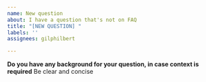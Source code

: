 ```yaml
---
name: New question
about: I have a question that's not on FAQ
title: "[NEW QUESTION] "
labels: ''
assignees: gilphilbert

---
```


**Do you have any background for your question, in case context is required**
Be clear and concise
